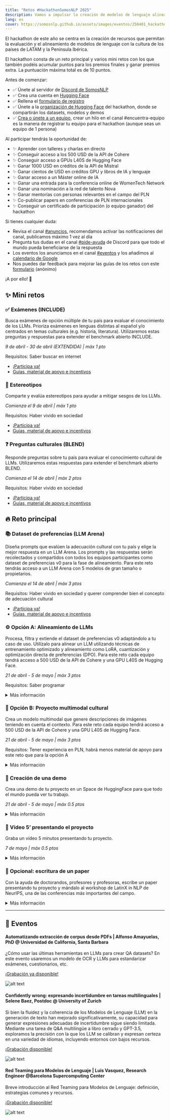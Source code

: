 ```yaml
---
title: "Retos #HackathonSomosNLP 2025"
description: Vamos a impulsar la creación de modelos de lenguaje alineados con la cultura de los países de LATAM y la Península Ibérica.
lang: es
cover: https://somosnlp.github.io/assets/images/eventos/250401_hackathon_sinfecha.jpg
---
```


El hackathon de este año se centra en la creación de recursos que permitan la evaluación y el alineamiento de modelos de lenguaje con la cultura de los países de LATAM y la Península Ibérica.

El hackathon consta de un reto principal y varios mini retos con los que también podéis acumular puntos para los premios finales y ganar premios extra. La puntuación máxima total es de 10 puntos.

Antes de comenzar:
- ✅ Únete al servidor de [Discord de SomosNLP](https://discord.com/invite/my8w7JUxZR)
- ✅ Crea una cuenta en [Hugging Face](https://huggingface.co/join)
- ✅ Rellena el [formulario de registro](https://forms.gle/bDaBC7XV3iu2trj59)
- ✅ Únete a la [organización de Hugging Face](https://huggingface.co/organizations/somosnlp-hackathon-2025/share/BMALwncoPyZLRdPuzwugnsDzXHsbLnjjGD) del hackathon, donde se compartirán los datasets, modelos y demos
- ✅ [Crea o únete a un equipo](https://discord.com/channels/938134488670675055/1082369575666073611), crear un hilo en el canal #encuentra-equipo es la manera de registrar tu equipo para el hackathon (aunque seas un equipo de 1 persona)

Al participar tendrás la oportunidad de:
- ✨ Aprender con talleres y charlas en directo
- ✨ Conseguir acceso a los 500 USD de la API de Cohere
- ✨ Conseguir acceso a GPUs L40S de Hugging Face
- ✨ Ganar 1000 USD en créditos de la API de Mistral
- ✨ Ganar cientos de USD en créditos GPU y libros de IA y lenguaje
- ✨ Ganar acceso a un Máster online de IA
- ✨ Ganar una entrada para la conferencia online de WomenTech Network
- ✨ Ganar una nominación a la red de talento Nova
- ✨ Ganar mentorías con personas relevantes en el campo del PLN
- ✨ Co-publicar papers en conferencias de PLN internacionales
- ✨ Conseguir un certificado de participación (o equipo ganador) del hackathon

Si tienes cualquier duda:
- Revisa el canal [#anuncios](https://discord.com/channels/938134488670675055/944255490748207115), recomendamos activar las notificaciones del canal, publicamos máximo 1 vez al día
- Pregunta tus dudas en el canal [#pide-ayuda](https://discord.com/channels/938134488670675055/1051997272356966430) de Discord para que todo el mundo pueda beneficiarse de la respuesta
- Los eventos los anunciamos en el canal [#eventos](https://discord.com/channels/938134488670675055/939934987581534228) y los añadimos al [calendario de Google](https://calendar.google.com/calendar/u/0?cid=ZWM3MGZhODIzNmYyNzBlMTYwYzFiMjdhNDgzZWMyMjA1ZjQwYzUyN2E5N2MwZTJhZmY0OTcwZDZmZjBkYzQyMEBncm91cC5jYWxlbmRhci5nb29nbGUuY29t)
- Nos puedes dar feedback para mejorar las guías de los retos con este [formulario](https://forms.gle/LjQBb8B3XGqPs8Ws9) (anónimo)

¡A por ello! 🚀


## ✨ Mini retos

### ✅ Exámenes (INCLUDE)

Busca exámenes de opción múltiple de tu país para evaluar el conocimiento de los LLMs. Prioriza exámenes en lenguas distintas al español y/o centrados en temas culturales (e.g. historia, literatura). Utilizaremos estas preguntas y respuestas para extender el benchmark abierto INCLUDE.

*9 de abril - 30 de abril (EXTENDIDA) | máx 1 pto*

Requisitos: Saber buscar en internet

- [¡Participa ya!](https://docs.google.com/spreadsheets/d/1QLPQ7gah9yzG3-1BPIw5Jp994Rz8L_yZT8obgWH8S2Y)
- [Guías, material de apoyo e incentivos](https://somosnlp.org/hackathon/retos/include)

### 👀 Estereotipos

Comparte y evalúa estereotipos para ayudar a mitigar sesgos de los LLMs.

*Comienza el 9 de abril | máx 1 pto*

Requisitos: Haber vivido en sociedad

- [¡Participa ya!](https://ediadev.ngrok.app/)
- [Guías, material de apoyo e incentivos](https://somosnlp.org/hackathon/retos/estereotipos)


### ❓ Preguntas culturales (BLEND)

Responde preguntas sobre tu país para evaluar el conocimiento cultural de LLMs. Utilizaremos estas respuestas para extender el benchmark abierto BLEND.

*Comienza el 14 de abril | máx 2 ptos*

Requisitos: Haber vivido en sociedad

- [¡Participa ya!](https://somosnlp-blend-es.hf.space/)
- [Guías, material de apoyo e incentivos](https://somosnlp.org/hackathon/retos/blend)

## 🔥 Reto principal

### 📚 Dataset de preferencias (LLM Arena)

Diseña prompts que evalúen la adecuación cultural con tu país y elige la mejor respuesta en un LLM Arena. Los prompts y las respuestas serán recolectados y compartidos con todos los equipos participantes como dataset de preferencias v0 para la fase de alineamiento. Para este reto tendrás acceso a un LLM Arena con 5 modelos de gran tamaño o propietarios.

*Comienza el 14 de abril | máx 3 ptos*

Requisitos: Haber vivido en sociedad y querer comprender bien el concepto de adecuación cultural

- [¡Participa ya!](https://fastchat-webui-908374066028.us-central1.run.app/gradio/)
- [Guías, material de apoyo e incentivos](https://somosnlp.org/hackathon/retos/preferencias)

### ⚙️ Opción A: Alineamiento de LLMs

Procesa, filtra y extiende el dataset de preferencias v0 adaptándolo a tu caso de uso. Utilízalo para alinear un LLM utilizando técnicas de entrenamiento optimizado y alineamiento como LoRA, cuantización y optimización directa de preferencias (DPO). Para este reto cada equipo tendrá acceso a 500 USD de la API de Cohere y una GPU L40S de Hugging Face.

*21 de abril - 5 de mayo | máx 3 ptos*

Requisitos: Saber programar

<details>
<summary>Más información</summary>

Guías y material de apoyo:
- Notebook de ejemplo para alinear un LLM con DPO

Incentivos:
- Suma hasta 3 ptos a la puntuación total de tu equipo

Muchísimas gracias a:
- Cohere: Créditos API por un valor de 500 USD para cada equipo
- Hugging Face: GPUs L40S para cada equipo (L40S = 8 vCPU, 62 GB RAM, 48 GB VRAM)

</details>

### 🎨 Opción B: Proyecto multimodal cultural

Crea un modelo multimodal que genere descripciones de imágenes teniendo en cuenta el contexto. Para este reto cada equipo tendrá acceso a 500 USD de la API de Cohere y una GPU L40S de Hugging Face.

*21 de abril - 5 de mayo | máx 3 ptos*

Requisitos: Tener experiencia en PLN, habrá menos material de apoyo para este reto que para la opción A

<details>
<summary>Más información</summary>

Guías y material de apoyo:
- Notebook de ejemplo para entrenar un modelo de generación de descripciones de imágenes

Incentivos:
- Suma hasta 3 ptos a la puntuación total de tu equipo

Muchísimas gracias a:
- Cohere: Créditos API por un valor de 500 USD para cada equipo
- Hugging Face: GPUs L40S para cada equipo (L40S = 8 vCPU, 62 GB RAM, 48 GB VRAM)

</details>

### 🎥 Creación de una demo

Crea una demo de tu proyecto en un Space de HuggingFace para que todo el mundo pueda ver tu trabajo.

*21 de abril - 5 de mayo | máx 0.5 ptos*

<details>
<summary>Más información</summary>

Guías y material de apoyo:
- Código de ejemplo para crear una demo en Hugging Face

Incentivos:
- Suma hasta 0.5 ptos a la puntuación total de tu equipo
- Mejores 2 o 3 demos = extensión del tiempo de ZeroGPU
- Necesario para dar el proyecto por finalizado y optar a los premios

Muchísimas gracias a:
- Hugging Face: ZeroGPU para las  demos

</details>

### 🎥 Vídeo 5’ presentando el proyecto

Graba un vídeo 5 minutos presentando tu proyecto.

*7 de mayo | máx 0.5 ptos*

<details>
<summary>Más información</summary>

Guías y material de apoyo:
- Recomendaciones para crear una presentación

Incentivos:
- Suma hasta 0.5 ptos a la puntuación total de tu equipo
- Requerido por Mistral para dar los créditos al equipo ganador
- Necesario para dar el proyecto por finalizado y optar a los premios

</details>

### 📝 Opcional: escritura de un paper

Con la ayuda de doctorandos, profesores y profesoras, escribe un paper presentando tu proyecto y mándalo al workshop de LatinX in NLP de NeurIPS, una de las conferencias más importantes del campo.

<details>
<summary>Más información</summary>

Incentivos:
- Gana experiencia de investigación
- Si tu paper es aceptado, ¡tendrás la oportunidad de viajar a Vancouver a presentarlo!

Muchísimas gracias a:
- LatinX in AI: Mentorías para escribir papers

</details>

---

## 📅 Eventos

#### Automatizando extracción de corpus desde PDFs | Alfonso Amayuelas, PhD @ Universidad de California, Santa Barbara

¿Cómo usar las últimas herramientas en LLMs para crear QA datasets? En este evento usaremos un modelo de OCR y LLMs para estandarizar exámenes, cuestionarios, etc. 

[¡Grabación ya disponible!](https://www.youtube.com/watch?v=Jk70bSw4tTo&list=PLTA-KAy8nxaCGGYz5CWiLZNzc31ilPDyI&index=3)

![alt text](https://somosnlp.github.io/assets/images/eventos/250415_alfonso_amayuelas.png)


#### Confidently wrong: expresando incertidumbre en tareas multilinguales | Selene Baez, Postdoc @ University of Zurich

Si bien la fluidez y la coherencia de los Modelos de Lenguaje (LLM) en la generación de texto han mejorado significativamente, su capacidad para generar expresiones adecuadas de incertidumbre sigue siendo limitada. Mediante una tarea de Q&A multilingüe a libro cerrado y GPT-3.5, exploramos la precisión con la que los LLM se calibran y expresan certeza en una variedad de idiomas, incluyendo entornos con bajos recursos.

[¡Grabación disponible!](https://www.youtube.com/watch?v=TC9tOEyPqy8&list=PLTA-KAy8nxaDHyJyPlrDMCkwTsJZpMNK6)

![alt text](https://somosnlp.github.io/assets/images/eventos/250410_selene_baez.png)

#### Red Teaming para Modelos de Lenguaje | Luis Vasquez, Research Engineer @Barcelona Supercomputing Center

Breve introducción al Red Teaming para Modelos de Lenguaje: definición, estrategias comunes y recursos.

[¡Grabación disponible!](https://www.youtube.com/watch?v=pGOXE4rrO9M&list=PLTA-KAy8nxaDHyJyPlrDMCkwTsJZpMNK6)

![alt text](https://somosnlp.github.io/assets/images/eventos/250410_luis_vasquez.png)
